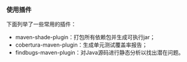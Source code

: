 ### 使用插件



下面列举了一些常用的插件：

- maven-shade-plugin：打包所有依赖包并生成可执行jar；
- cobertura-maven-plugin：生成单元测试覆盖率报告；
- findbugs-maven-plugin：对Java源码进行静态分析以找出潜在问题。

